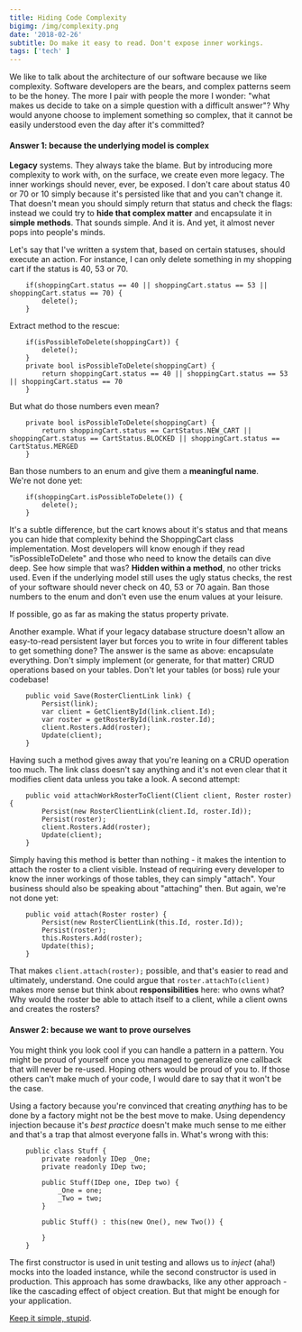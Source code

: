 ```yaml
---
title: Hiding Code Complexity
bigimg: /img/complexity.png
date: '2018-02-26'
subtitle: Do make it easy to read. Don't expose inner workings.
tags: ['tech' ]
---
```


We like to talk about the architecture of our software because we like complexity. Software developers are the bears, and complex patterns seem to be the honey. The more I pair with people the more I wonder: "what makes us decide to take on a simple question with a difficult answer"? Why would anyone choose to implement something so complex, that it cannot be easily understood even the day after it's committed? 

#### Answer 1: because the underlying model is complex

**Legacy** systems. They always take the blame. But by introducing more complexity to work with, on the surface, we create even more legacy. The inner workings should never, ever, be exposed. I don't care about status 40 or 70 or 10 simply because it's persisted like that and you can't change it. That doesn't mean you should simply return that status and check the flags: instead we could try to **hide that complex matter** and encapsulate it in **simple methods**. That sounds simple. And it is. And yet, it almost never pops into people's minds. 

Let's say that I've written a system that, based on certain statuses, should execute an action. For instance, I can only delete something in my shopping cart if the status is 40, 53 or 70. 

        if(shoppingCart.status == 40 || shoppingCart.status == 53 || shoppingCart.status == 70) {
        	delete();
        }

Extract method to the rescue: 

        if(isPossibleToDelete(shoppingCart)) {
        	delete();
        }
        private bool isPossibleToDelete(shoppingCart) {
        	return shoppingCart.status == 40 || shoppingCart.status == 53 || shoppingCart.status == 70
        }

But what do those numbers even mean? 

        private bool isPossibleToDelete(shoppingCart) {
        	return shoppingCart.status == CartStatus.NEW_CART || shoppingCart.status == CartStatus.BLOCKED || shoppingCart.status == CartStatus.MERGED
        }

Ban those numbers to an enum and give them a **meaningful name**.<br/>
We're not done yet:

        if(shoppingCart.isPossibleToDelete()) {
        	delete();
        }

It's a subtle difference, but the cart knows about it's status and that means you can hide that complexity behind the ShoppingCart class implementation. Most developers will know enough if they read "isPossibleToDelete" and those who need to know the details can dive deep. See how simple that was? **Hidden within a method**, no other tricks used. Even if the underlying model still uses the ugly status checks, the rest of your software should never check on 40, 53 or 70 again. Ban those numbers to the enum and don't even use the enum values at your leisure. 

If possible, go as far as making the status property private. 

Another example. What if your legacy database structure doesn't allow an easy-to-read persistent layer but forces you to write in four different tables to get something done? The answer is the same as above: encapsulate everything. Don't simply implement (or generate, for that matter) CRUD operations based on your tables. Don't let your tables (or boss) rule your codebase! 

        public void Save(RosterClientLink link) {
        	Persist(link);
        	var client = GetClientById(link.client.Id);
        	var roster = getRosterById(link.roster.Id);
        	client.Rosters.Add(roster);
        	Update(client);
        }

Having such a method gives away that you're leaning on a CRUD operation too much. The link class doesn't say anything and it's not even clear that it modifies client data unless you take a look. A second attempt:

        public void attachWorkRosterToClient(Client client, Roster roster) {
        	Persist(new RosterClientLink(client.Id, roster.Id));
        	Persist(roster);
        	client.Rosters.Add(roster);
        	Update(client);
        }

Simply having this method is better than nothing - it makes the intention to attach the roster to a client visible. Instead of requiring every developer to know the inner workings of those tables, they can simply "attach". Your business should also be speaking about "attaching" then. But again, we're not done yet:

        public void attach(Roster roster) {
        	Persist(new RosterClientLink(this.Id, roster.Id));
        	Persist(roster);
        	this.Rosters.Add(roster);
        	Update(this);
        }

That makes ``client.attach(roster);`` possible, and that's easier to read and ultimately, understand. One could argue that ``roster.attachTo(client)`` makes more sense but think about **responsibilities** here: who owns what? Why would the roster be able to attach itself to a client, while a client owns and creates the rosters?


#### Answer 2: because we want to prove ourselves

You might think you look cool if you can handle a pattern in a pattern. You might be proud of yourself once you managed to generalize one callback that will never be re-used. Hoping others would be proud of you to. If those others can't make much of your code, I would dare to say that it won't be the case. 

Using a factory because you're convinced that creating _anything_ has to be done by a factory might not be the best move to make. Using dependency injection because it's _best practice_ doesn't make much sense to me either and that's a trap that almost everyone falls in. What's wrong with this:

        public class Stuff {
        	private readonly IDep _One;
        	private readonly IDep two;

        	public Stuff(IDep one, IDep two) {
        		_One = one;
        		_Two = two;
        	}

        	public Stuff() : this(new One(), new Two()) {

        	}
        }

The first constructor is used in unit testing and allows us to _inject_ (aha!) mocks into the loaded instance, while the second constructor is used in production. This approach has some drawbacks, like any other approach - like the cascading effect of object creation. But that might be enough for your application. 

[Keep it simple, stupid](https://en.wikipedia.org/wiki/KISS_principle).